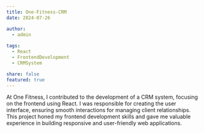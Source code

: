 ```yaml
---
title: One-Fitness-CRM
date: 2024-07-26

author:
  - admin
  
tags:
  - React
  - FrontendDevelopment 
  - CRMSystem

share: false
featured: true
---
```


At One Fitness, I contributed to the development of a CRM system, focusing on the frontend using React. I was responsible for creating the user interface, ensuring smooth interactions for managing client relationships. This project honed my frontend development skills and gave me valuable experience in building responsive and user-friendly web applications.

<!--more-->
